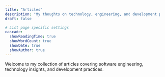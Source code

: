 ```yaml
---
title: "Articles"
description: "My thoughts on technology, engineering, and development practices"
draft: false

# List page specific settings
cascade:
  showReadingTime: true
  showWordCount: true
  showDate: true
  showAuthor: true
---
```


Welcome to my collection of articles covering software engineering, technology insights, and development practices.
